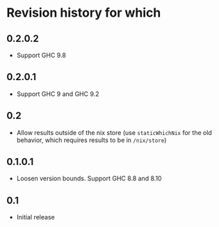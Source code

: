 # Revision history for which

## 0.2.0.2

* Support GHC 9.8

## 0.2.0.1

* Support GHC 9 and GHC 9.2

## 0.2

* Allow results outside of the nix store (use `staticWhichNix` for the old behavior, which requires results to be in `/nix/store`)

## 0.1.0.1

* Loosen version bounds. Support GHC 8.8 and 8.10

## 0.1

* Initial release
